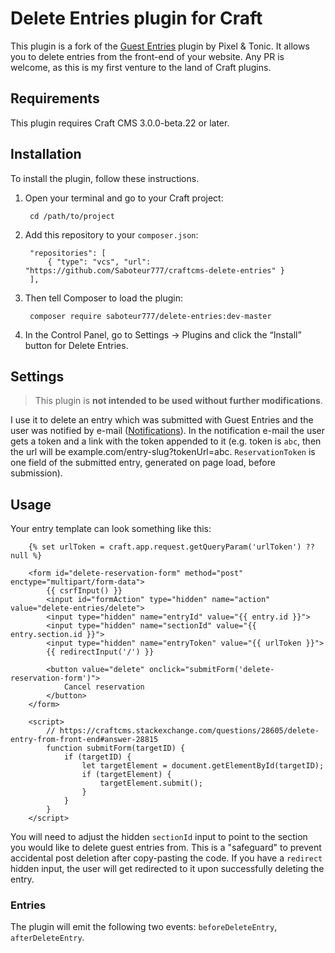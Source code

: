 # Delete Entries plugin for Craft

This plugin is a fork of the [Guest Entries](https://github.com/craftcms/guest-entries) plugin by Pixel & Tonic. It allows you to delete entries from the front-end of your website. Any PR is welcome, as this is my first venture to the land of Craft plugins.

## Requirements

This plugin requires Craft CMS 3.0.0-beta.22 or later.

## Installation

To install the plugin, follow these instructions.

1. Open your terminal and go to your Craft project:

        cd /path/to/project

2. Add this repository to your `composer.json`:

        "repositories": [
            { "type": "vcs", "url": "https://github.com/Saboteur777/craftcms-delete-entries" }
        ],

3. Then tell Composer to load the plugin:

        composer require saboteur777/delete-entries:dev-master

4. In the Control Panel, go to Settings → Plugins and click the “Install” button for Delete Entries.

## Settings

> This plugin is **not intended to be used without further modifications**.

I use it to delete an entry which was submitted with Guest Entries and the user was notified by e-mail ([Notifications](https://github.com/Rias500/craft-notifications)). In the notification e-mail the user gets a token and a link with the token appended to it (e.g. token is `abc`, then the url will be example.com/entry-slug?tokenUrl=abc. `ReservationToken` is one field of the submitted entry, generated on page load, before submission).


## Usage

Your entry template can look something like this:

```twig
    {% set urlToken = craft.app.request.getQueryParam('urlToken') ?? null %}

    <form id="delete-reservation-form" method="post" enctype="multipart/form-data">
        {{ csrfInput() }}
        <input id="formAction" type="hidden" name="action" value="delete-entries/delete">
        <input type="hidden" name="entryId" value="{{ entry.id }}">
        <input type="hidden" name="sectionId" value="{{ entry.section.id }}">
        <input type="hidden" name="entryToken" value="{{ urlToken }}">
        {{ redirectInput('/') }}

        <button value="delete" onclick="submitForm('delete-reservation-form')">
            Cancel reservation
        </button>
    </form>

    <script>
        // https://craftcms.stackexchange.com/questions/28605/delete-entry-from-front-end#answer-28815
        function submitForm(targetID) {
            if (targetID) {
                let targetElement = document.getElementById(targetID);
                if (targetElement) {
                    targetElement.submit();
                }
            }
        }
    </script>
```

You will need to adjust the hidden `sectionId` input to point to the section you would like to delete guest entries from. This is a "safeguard" to prevent accidental post deletion after copy-pasting the code.
If you have a `redirect` hidden input, the user will get redirected to it upon successfully deleting the entry.

### Entries

The plugin will emit the following two events: `beforeDeleteEntry`, `afterDeleteEntry`.
